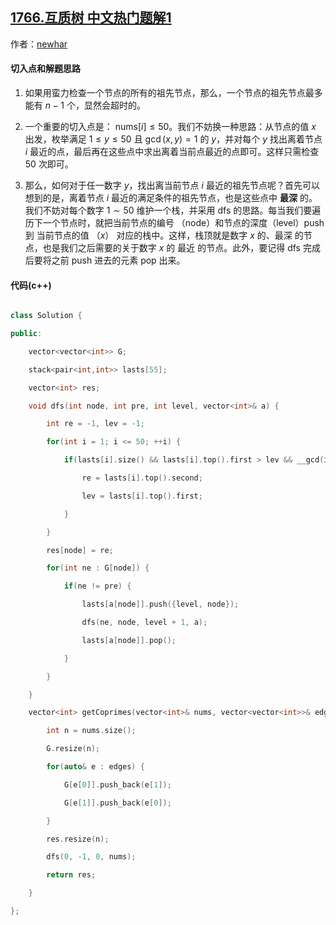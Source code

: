 ## [1766.互质树 中文热门题解1](https://leetcode.cn/problems/tree-of-coprimes/solutions/100000/hu-zhi-shu-xiang-jie-ti-mu-de-qie-ru-dia-poyw)

作者：[newhar](https://leetcode.cn/u/newhar)
#### 切入点和解题思路

1. 如果用蛮力检查一个节点的所有的祖先节点，那么，一个节点的祖先节点最多能有 $n-1$ 个，显然会超时的。
2. 一个重要的切入点是： $\text{nums}[i] \leq 50$。我们不妨换一种思路：从节点的值 $x$ 出发，枚举满足 $1 \leq y \leq 50$ 且 $\gcd(x,y) = 1$ 的 $y$，并对每个 $y$ 找出离着节点 $i$ 最近的点，最后再在这些点中求出离着当前点最近的点即可。这样只需检查 $50$ 次即可。
3. 那么，如何对于任一数字 $y$，找出离当前节点 $i$ 最近的祖先节点呢？首先可以想到的是，离着节点 $i$ 最近的满足条件的祖先节点，也是这些点中 **最深** 的。我们不妨对每个数字 $1 \sim 50$ 维护一个栈，并采用 dfs 的思路。每当我们要遍历下一个节点时，就把当前节点的编号 （$\text{node}$）和节点的深度（$\text{level}$）push 到 当前节点的值 （$x$） 对应的栈中。这样，栈顶就是数字 $x$ 的、最深 的节点，也是我们之后需要的关于数字 $x$ 的 最近 的节点。此外，要记得 dfs 完成后要将之前 push 进去的元素 pop 出来。

#### 代码(c++)

```cpp
class Solution {
public:
    vector<vector<int>> G;
    stack<pair<int,int>> lasts[55];
    vector<int> res;
    void dfs(int node, int pre, int level, vector<int>& a) {
        int re = -1, lev = -1;
        for(int i = 1; i <= 50; ++i) {
            if(lasts[i].size() && lasts[i].top().first > lev && __gcd(i, a[node]) == 1) {
                re = lasts[i].top().second;
                lev = lasts[i].top().first;
            }
        }
        res[node] = re;
        for(int ne : G[node]) {
            if(ne != pre) {
                lasts[a[node]].push({level, node});
                dfs(ne, node, level + 1, a);
                lasts[a[node]].pop();
            }
        }
    }
    vector<int> getCoprimes(vector<int>& nums, vector<vector<int>>& edges) {
        int n = nums.size();
        G.resize(n);
        for(auto& e : edges) {
            G[e[0]].push_back(e[1]);
            G[e[1]].push_back(e[0]);
        }
        res.resize(n);
        dfs(0, -1, 0, nums);
        return res;
    }
};
```